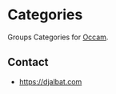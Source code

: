 # Categories

Groups Categories for [Occam](https://occam.science).

## Contact

* https://djalbat.com
